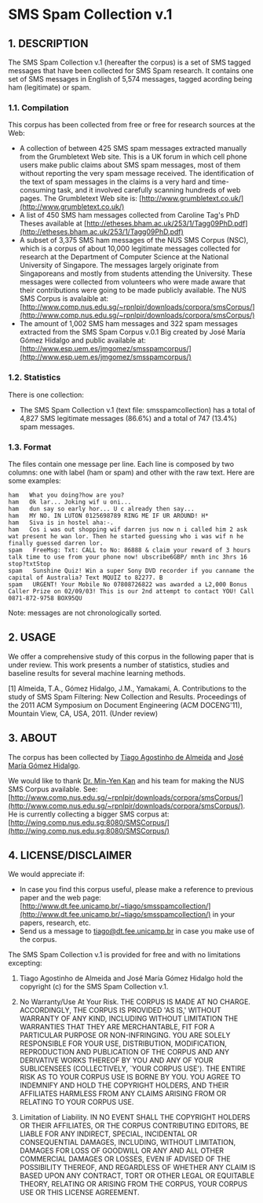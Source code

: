 # SMS Spam Collection v.1 #

## 1. DESCRIPTION ##

The SMS Spam Collection v.1 (hereafter the corpus) is a set of SMS tagged messages that have been collected for SMS Spam research. It contains one set of SMS messages in English of 5,574 messages, tagged acording being ham (legitimate) or spam. 

### 1.1. Compilation ###

This corpus has been collected from free or free for research sources at the Web:

- A collection of between 425 SMS spam messages extracted manually from the Grumbletext Web site. This is a UK forum in which cell phone users make public claims about SMS spam messages, most of them without reporting the very spam message received. The identification of the text of spam messages in the claims is a very hard and time-consuming task, and it involved carefully scanning hundreds of web pages. The Grumbletext Web site is: [http://www.grumbletext.co.uk/](http://www.grumbletext.co.uk/)
- A list of 450 SMS ham messages collected from Caroline Tag's PhD Theses available at [http://etheses.bham.ac.uk/253/1/Tagg09PhD.pdf](http://etheses.bham.ac.uk/253/1/Tagg09PhD.pdf)
- A subset of 3,375 SMS ham messages of the NUS SMS Corpus (NSC), which is a corpus of about 10,000 legitimate messages collected for research at the Department of Computer Science at the National University of Singapore. The messages largely originate from Singaporeans and mostly from students attending the University. These messages were collected from volunteers who were made aware that their contributions were going to be made publicly available. The NUS SMS Corpus is avalaible at: [http://www.comp.nus.edu.sg/~rpnlpir/downloads/corpora/smsCorpus/](http://www.comp.nus.edu.sg/~rpnlpir/downloads/corpora/smsCorpus/)
- The amount of 1,002 SMS ham messages and 322 spam messages extracted from the SMS Spam Corpus v.0.1 Big created by José María Gómez Hidalgo and public available at: [http://www.esp.uem.es/jmgomez/smsspamcorpus/](http://www.esp.uem.es/jmgomez/smsspamcorpus/)


### 1.2. Statistics ###

There is one collection:

- The SMS Spam Collection v.1 (text file: smsspamcollection) has a total of 4,827 SMS legitimate messages (86.6%) and a total of 747 (13.4%) spam messages.


### 1.3. Format ###

The files contain one message per line. Each line is composed by two columns: one with label (ham or spam) and other with the raw text. Here are some examples:

    ham   What you doing?how are you?
    ham   Ok lar... Joking wif u oni...
    ham   dun say so early hor... U c already then say...
    ham   MY NO. IN LUTON 0125698789 RING ME IF UR AROUND! H*
    ham   Siva is in hostel aha:-.
    ham   Cos i was out shopping wif darren jus now n i called him 2 ask wat present he wan lor. Then he started guessing who i was wif n he finally guessed darren lor.
    spam   FreeMsg: Txt: CALL to No: 86888 & claim your reward of 3 hours talk time to use from your phone now! ubscribe6GBP/ mnth inc 3hrs 16 stop?txtStop
    spam   Sunshine Quiz! Win a super Sony DVD recorder if you canname the capital of Australia? Text MQUIZ to 82277. B
    spam   URGENT! Your Mobile No 07808726822 was awarded a L2,000 Bonus Caller Prize on 02/09/03! This is our 2nd attempt to contact YOU! Call 0871-872-9758 BOX95QU

Note: messages are not chronologically sorted.


## 2. USAGE ##

We offer a comprehensive study of this corpus in the following paper that is under review. This work presents a number of statistics, studies and baseline results for several machine learning methods.

[1] Almeida, T.A., Gómez Hidalgo, J.M., Yamakami, A. Contributions to the study of SMS Spam Filtering: New Collection and Results. Proceedings of the 2011 ACM Symposium on Document Engineering (ACM DOCENG'11), Mountain View, CA, USA, 2011. (Under review)


## 3. ABOUT ##

The corpus has been collected by [Tiago Agostinho de Almeida](http://www.dt.fee.unicamp.br/~tiago) and [José María Gómez Hidalgo](http://www.esp.uem.es/jmgomez).

We would like to thank [Dr. Min-Yen Kan](http://www.comp.nus.edu.sg/~kanmy/) and his team for making the NUS SMS Corpus available. See: [http://www.comp.nus.edu.sg/~rpnlpir/downloads/corpora/smsCorpus/](http://www.comp.nus.edu.sg/~rpnlpir/downloads/corpora/smsCorpus/). He is currently collecting a bigger SMS corpus at: [http://wing.comp.nus.edu.sg:8080/SMSCorpus/](http://wing.comp.nus.edu.sg:8080/SMSCorpus/)

## 4. LICENSE/DISCLAIMER ##

We would appreciate if:

- In case you find this corpus useful, please make a reference to previous paper and the web page: [http://www.dt.fee.unicamp.br/~tiago/smsspamcollection/](http://www.dt.fee.unicamp.br/~tiago/smsspamcollection/) in your papers, research, etc.
- Send us a message to tiago@dt.fee.unicamp.br in case you make use of the corpus.

The SMS Spam Collection v.1 is provided for free and with no limitations excepting:

1. Tiago Agostinho de Almeida and José María Gómez Hidalgo hold the copyright (c) for the SMS Spam Collection v.1.

2. No Warranty/Use At Your Risk. THE CORPUS IS MADE AT NO CHARGE. ACCORDINGLY, THE CORPUS IS PROVIDED 'AS IS,' WITHOUT WARRANTY OF ANY KIND, INCLUDING WITHOUT LIMITATION THE WARRANTIES THAT THEY ARE MERCHANTABLE, FIT FOR A PARTICULAR PURPOSE OR NON-INFRINGING. YOU ARE SOLELY RESPONSIBLE FOR YOUR USE, DISTRIBUTION, MODIFICATION, REPRODUCTION AND PUBLICATION OF THE CORPUS AND ANY DERIVATIVE WORKS THEREOF BY YOU AND ANY OF YOUR SUBLICENSEES (COLLECTIVELY, `YOUR CORPUS USE'). THE ENTIRE RISK AS TO YOUR CORPUS USE IS BORNE BY YOU. YOU AGREE TO INDEMNIFY AND HOLD THE COPYRIGHT HOLDERS, AND THEIR AFFILIATES HARMLESS FROM ANY CLAIMS ARISING FROM OR RELATING TO YOUR CORPUS USE.

3. Limitation of Liability. IN NO EVENT SHALL THE COPYRIGHT HOLDERS OR THEIR AFFILIATES, OR THE CORPUS CONTRIBUTING EDITORS, BE LIABLE FOR ANY INDIRECT, SPECIAL, INCIDENTAL OR CONSEQUENTIAL DAMAGES, INCLUDING, WITHOUT LIMITATION, DAMAGES FOR LOSS OF GOODWILL OR ANY AND ALL OTHER COMMERCIAL DAMAGES OR LOSSES, EVEN IF ADVISED OF THE POSSIBILITY THEREOF, AND REGARDLESS OF WHETHER ANY CLAIM IS BASED UPON ANY CONTRACT, TORT OR OTHER LEGAL OR EQUITABLE THEORY, RELATING OR ARISING FROM THE CORPUS, YOUR CORPUS USE OR THIS LICENSE AGREEMENT.
